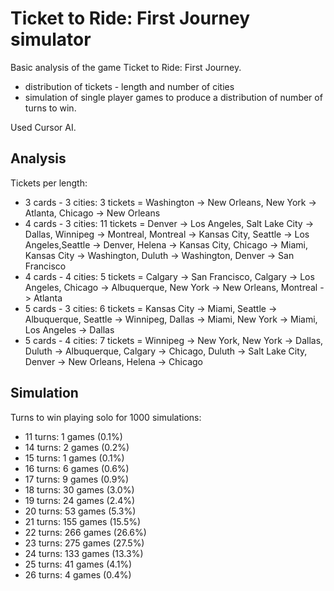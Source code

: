 # Ticket to Ride: First Journey simulator

Basic analysis of the game Ticket to Ride: First Journey.

- distribution of tickets - length and number of cities
- simulation of single player games to produce a distribution of number of turns to win.

Used Cursor AI.

## Analysis

Tickets per length:

- 3 cards - 3 cities: 3 tickets = Washington -> New Orleans, New York -> Atlanta, Chicago -> New Orleans
- 4 cards - 3 cities: 11 tickets = Denver -> Los Angeles, Salt Lake City -> Dallas, Winnipeg -> Montreal, Montreal -> Kansas City, Seattle -> Los Angeles,Seattle -> Denver, Helena -> Kansas City, Chicago -> Miami, Kansas City -> Washington, Duluth -> Washington, Denver -> San Francisco
- 4 cards - 4 cities: 5 tickets = Calgary -> San Francisco, Calgary -> Los Angeles, Chicago -> Albuquerque, New York -> New Orleans, Montreal -> Atlanta
- 5 cards - 3 cities: 6 tickets = Kansas City -> Miami, Seattle -> Albuquerque, Seattle -> Winnipeg, Dallas -> Miami, New York -> Miami, Los Angeles -> Dallas
- 5 cards - 4 cities: 7 tickets = Winnipeg -> New York, New York -> Dallas, Duluth -> Albuquerque, Calgary -> Chicago, Duluth -> Salt Lake City, Denver -> New Orleans, Helena -> Chicago


## Simulation

Turns to win playing solo for 1000 simulations:

- 11 turns: 1 games (0.1%)
- 14 turns: 2 games (0.2%)
- 15 turns: 1 games (0.1%)
- 16 turns: 6 games (0.6%)
- 17 turns: 9 games (0.9%)
- 18 turns: 30 games (3.0%)
- 19 turns: 24 games (2.4%)
- 20 turns: 53 games (5.3%)
- 21 turns: 155 games (15.5%)
- 22 turns: 266 games (26.6%)
- 23 turns: 275 games (27.5%)
- 24 turns: 133 games (13.3%)
- 25 turns: 41 games (4.1%)
- 26 turns: 4 games (0.4%)
